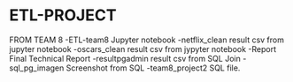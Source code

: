 # ETL-PROJECT
FROM TEAM 8
-ETL-team8 Jupyter notebook
-netflix_clean result csv from jupyter notebook
-oscars_clean result csv from jypyter notebook
-Report Final Technical Report
-resultpgadmin result csv from SQL Join
-sql_pg_imagen Screenshot from SQL
-team8_project2 SQL file.

